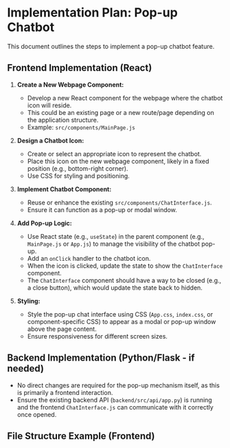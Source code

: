 # Implementation Plan: Pop-up Chatbot

This document outlines the steps to implement a pop-up chatbot feature.

## Frontend Implementation (React)

1.  **Create a New Webpage Component:**
    *   Develop a new React component for the webpage where the chatbot icon will reside.
    *   This could be an existing page or a new route/page depending on the application structure.
    *   Example: `src/components/MainPage.js`

2.  **Design a Chatbot Icon:**
    *   Create or select an appropriate icon to represent the chatbot.
    *   Place this icon on the new webpage component, likely in a fixed position (e.g., bottom-right corner).
    *   Use CSS for styling and positioning.

3.  **Implement Chatbot Component:**
    *   Reuse or enhance the existing `src/components/ChatInterface.js`.
    *   Ensure it can function as a pop-up or modal window.

4.  **Add Pop-up Logic:**
    *   Use React state (e.g., `useState`) in the parent component (e.g., `MainPage.js` or `App.js`) to manage the visibility of the chatbot pop-up.
    *   Add an `onClick` handler to the chatbot icon.
    *   When the icon is clicked, update the state to show the `ChatInterface` component.
    *   The `ChatInterface` component should have a way to be closed (e.g., a close button), which would update the state back to hidden.

5.  **Styling:**
    *   Style the pop-up chat interface using CSS (`App.css`, `index.css`, or component-specific CSS) to appear as a modal or pop-up window above the page content.
    *   Ensure responsiveness for different screen sizes.

## Backend Implementation (Python/Flask - if needed)

*   No direct changes are required for the pop-up mechanism itself, as this is primarily a frontend interaction.
*   Ensure the existing backend API (`backend/src/api/app.py`) is running and the frontend `ChatInterface.js` can communicate with it correctly once opened.

## File Structure Example (Frontend)
